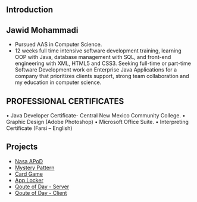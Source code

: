 
## Introduction
## Jawid Mohammadi
* Pursued AAS in Computer Science.
* 12 weeks full time intensive software development training, learning OOP with Java, database management with SQL, and front-end engineering with XML, HTML5 and CSS3.
Seeking full-time or part-time Software Development work on Enterprise Java Applications for a company that prioritizes clients support, strong team collaboration and my education in computer science.

## PROFESSIONAL CERTIFICATES 
•	Java Developer Certificate- Central New Mexico Community College.
•	Graphic Design (Adobe Photoshop)
•	Microsoft Office Suite.
•	Interpreting Certificate (Farsi – English)

## Projects



* [Nasa APoD](https://github.com/Jawidmohammadi/nasa-apod-v4.git)
* [Mystery Pattern](git@github.com:Jawidmohammadi/mystery-pattern.git)
* [Card Game](git@github.com:Jawidmohammadi/cards.git)
* [App Locker](git@github.com:Jawidmohammadi/app-locker.git)
* [Qoute of Day - Server](git@github.com:Jawidmohammadi/qod.git)
* [Qoute of Day - Client](git@github.com:Jawidmohammadi/quote-client.git)
 
